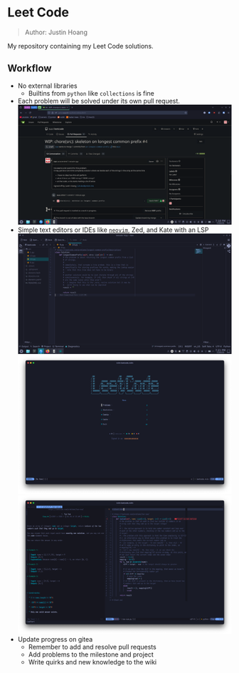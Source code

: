 # Leet Code

> Author: Justin Hoang

My repository containing my Leet Code solutions.

## Workflow

- No external libraries
  - Builtins from `python` like `collections` is fine
- Each problem will be solved under its own pull request.
  ![PR example](public/Screenshot_20250720_191801.png)
- Simple text editors or IDEs like
[`neovim`](https://github.com/kawre/leetcode.nvim), Zed, and Kate with an LSP
  ![Kate text editor](public/Screenshot_20250720_192153.png)
  ![neovim leetcode dash](public/leetcode-neovim-dash.png)
  ![neovim leetcode problem](public/leetcode-neovim-problem.png)
- Update progress on gitea
  - Remember to add and resolve pull requests
  - Add problems to the milestone and project
  - Write quirks and new knowledge to the wiki
